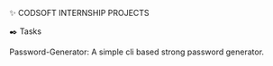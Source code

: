 ✨ CODSOFT INTERNSHIP PROJECTS

✒️ Tasks

Password-Generator: A simple cli based strong password generator.

